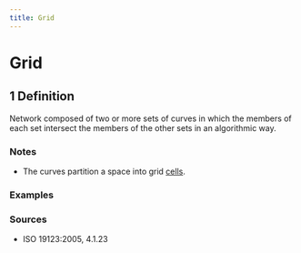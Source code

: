 ```yaml
---
title: Grid
---
```


# Grid

## 1 Definition

Network composed of two or more sets of curves in which the members of each set intersect the members of the other sets in an algorithmic way.

### Notes 
- The curves partition a space into grid [cells](../cell).

### Examples 

### Sources
- ISO 19123:2005, 4.1.23
